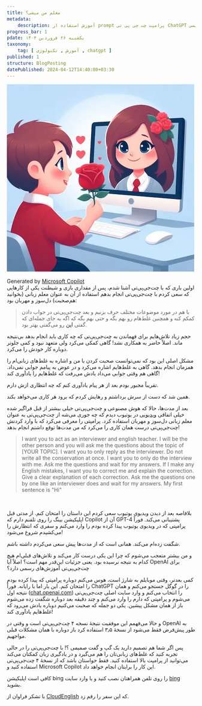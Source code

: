 ```yaml
---
title: معلم من میشی؟
metadata: 
    description: آموزش استفاده از prompt پرامپت چت جی پی تی ChatGPT برای معلم زبان انگلیسی آموزش زبان انگلیسی
progress_bar: 1
pdate: یکشنبه ۲۶ فروردین ۱۴۰۳
taxonomy:
    tag: [ آموزش , تکنولوژی , chatgpt ]
published: 1
structure: BlogPosting
datePublished: 2024-04-12T14:40:00+03:30
---
```

![ پسری با یک گل سرخ در دستش که می‌خواهد به دختری بدهد که در نمایشگر کامپویتر است](a_boy_with_flower_and_a_girl_in_computer.webp?classes=center&loading=lazy)
<div class="align-center">
Generated by <a href="https://www.bing.com/images/create/a-boy-with-a-red-flower-in-his-hand-giving-the-flo/1-661c00a5a94349fea1f537ccf39e849f?id=wxmbPufcIxIGPbd6aechmw%3D%3D&view=detailv2&idpp=genimg&noidpclose=1&thId=OIG2.2r64Rc_mhd4ke5Keqa_V&FORM=SYDBIC&ssp=1&safesearch=moderate&setlang=en&cc=XL&PC=SANSAAND">Microsoft Copilot</a>
</div>
اولین باری که با چت‌جی‌پی‌تی آشنا شدم، پس از مقداری بازی و شیطنت یکی از کارهایی که سعی کردم با چت‌جی‌پی‌تی انجام بدهم استفاده از آن به عنوان معلم زبانی (بخوانید هم‌صحبت) دل‌سوز و مهربان بود: 

> با هم در مورد موضوعات مختلف حرف بزنیم و بعد چت‌جی‌پی‌تی در جواب دادن کمکم کنه و همچنین غلط‌هام رو بهم بگه و حتی بهم بگه که اگه به جای جمله‌ای که گفتی **این** رو می‌گفتی بهتر بود. 

حجم زیاد تلاش‌هایم برای فهماندن به چت‌جی‌پی‌تی که چه کاری باید انجام بدهد بی‌نتیجه ماند. اصلاً حاضر به همکاری نشد! گاهی کمکی می‌کرد ولی متعهد نبود و کمی جلوتر دوباره کار خودش را می‌کرد. 

مشکل اصلی این بود که نمی‌توانست صحبت کردن با من و اشاره به غلط‌های زبانی‌ام را همزمان انجام بدهد. گاهی به غلط‌هایم اشاره می‌کرد و در عوض به پیامم جوابی نمی‌داد. گاهی هم وقتی جوابی می‌داد یادش می‌رفت که غلط‌هایم را یادآوری کند!

تقریباً مجبور بودم بعد از هر پیام یادآوری کنم که چه انتظاری ازش دارم.

همین شد که دست از سرش برداشتم و رهایش کردم که برود هر کاری می‌خواهد بکند.

بعد از مدت‌ها، حالا که هوش مصنوعی و چت‌جی‌پی‌تی خیلی بیشتر از قبل فراگیر شده خیلی اتفاقی
[ویدیویی](https://m.youtube.com/watch?v=LFxifuNYtw8)
 در یوتیوب دیدم که چه جوری می‌شه از چت‌جی‌پی‌تی به عنوان معلم زبانی دل‌سوز و مهربان استفاده کرد. پرامپتی را معرفی می‌کرد که با وارد کردنش چت‌جی‌پی‌تی درست همان کاری را می‌کرد که من مدت‌ها توقع داشتم انجام بدهد!

<div dir="ltr">
<blockquote>I want you to act as an interviewer and english teacher. I will be the other person and you will ask me the questions about the topic of [YOUR TOPIC]. I want you to only reply as the interviewer. Do not write all the conservation at once. I want you to only do the interview with me. Ask me the questions and wait for my answers. If I make any English mistakes, I want you to correct me and explain the correction. Give a clear explanation of each correction. Ask me the questions one by one like an interviewer does and wait for my answers. My first sentence is "Hi"</blockquote>
</div>
</br>

بلافاصه بعد از دیدن ویدیوی یوتیوب سعی کردم این داستان را امتحان کنم. از مدتی قبل اپلیکیشن بینگ را روی تلفنم دارم که Copilot آن از 
GPT-4
پشتیبانی می‌کند. فوراً پرامپتی که در ویدیوی یوتیوب پیدا کرده بودم را وارد می‌کنم و سفری که انتظارش را می‌کشیدم شروع می‌شود!

شگفت زده‌ام می‌کند. همانی است که از مدت‌ها پیش سعی می‌کردم داشته باشم. 

و من بیشتر متعجب می‌شوم که چرا این یکی درست کار می‌کند و تلاش‌های قبلی‌ام هیچ کدام به نتیجه نرسیده بود. یعنی جزئیات این‌قدر مهم است؟ اصلاً آیا
OpenAI
برای چت‌جی‌پی‌تی آموزش‌های رسمی دارد؟

کمی بعدتر، وقتی موبایلم به شارژ است، هوس می‌کنم دوباره پرامپتی که پیدا کرده بودم را امتحان کنم. این بار اما با رایانه‌. فوراً ChatGPT را در گوگل جستجو می‌کنم و همان نتیجه اول
([chat.openai.com](https://chat.openai.com/))
را انتخاب می‌کنم و وارد سایت اصلی چت‌جی‌پی‌تی می‌شوم و پرامپتی که دارم را وارد می‌کنم و چند دقیقه بعد دوباره شگفت زده می‌شوم باز از همان مشکل پیشین. یکی دو جمله که صحبت می‌کنیم دوباره یادش می‌رود که غلط‌هایم یادآوری کند!

و حالا می‌فهمم این موفقیت نتیجهٔ نسخه ۴ چت‌جی‌پی‌تی است و وقتی در 
OpenAI
به طور پیش‌فرض فقط می‌شود از نسخهٔ ۳٫۵ استفاده کرد باز دوباره با همان مشکلات قبلی مواجهیم.

پس اگر شما هم تصمیم دارید یک گپ و گفت صمیمی ؟! با چت‌جی‌پی‌تی را در حالی تجربه کنید که غلط‌های زبانی‌تان را هم می‌گیرد و در یادگیری زبان کمکتان می‌کند می‌توانید از پرامپت بالا استفاده کنید. فقط حواستان باشد که از نسخهٔ ۴ چت‌جی‌پی‌تی استفاده کنید و Microsoft Copilot این کار را برایتان انجام خواهد داد. 

کافی است اپلیکیشن 
bing
را روی تلفن همراهتان نصب کنید و یا وارد سایت 
[bing](https://bing.com) 
بشوید.

با تشکر فراوان از 
[CloudEnglish](https://m.youtube.com/@CloudEnglish)
که این سفر را رقم زد.